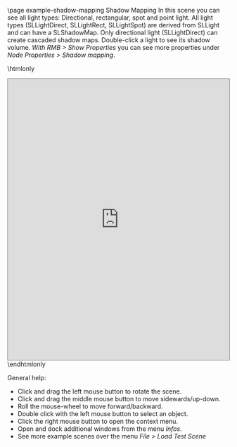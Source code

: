 \page example-shadow-mapping Shadow Mapping
In this scene you can see all light types: Directional, rectangular, spot and point light. 
All light types (SLLightDirect, SLLightRect, SLLightSpot) are derived from SLLight and can have a SLShadowMap. 
Only directional light (SLLightDirect) can create cascaded shadow maps. 
Double-click a light to see its shadow volume. 
*With RMB > Show Properties* you can see more properties under *Node Properties > Shadow mapping*.

\htmlonly
<iframe src="https://pallas.ti.bfh.ch/slproject?scene=22" width="100%" height="640" tabindex="0" style="border: 1px solid gray"></iframe>
\endhtmlonly

General help:
<ul>
  <li>Click and drag the left mouse button to rotate the scene.</li>
  <li>Click and drag the middle mouse button to move sidewards/up-down.</li>
  <li>Roll the mouse-wheel to move forward/backward.</li>
  <li>Double click with the left mouse button to select an object.</li>
  <li>Click the right mouse button to open the context menu.</li>
  <li>Open and dock additional windows from the menu <em>Infos</em>.</li>
  <li>See more example scenes over the menu <em>File > Load Test Scene</em></li>
</ul>